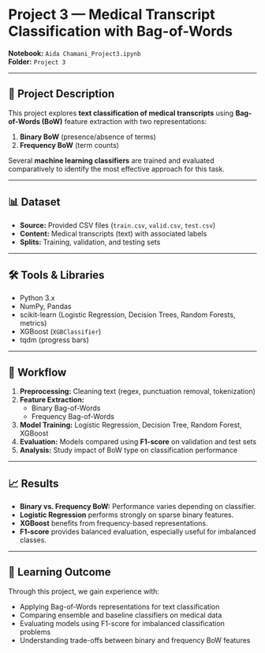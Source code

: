 # Project 3 — Medical Transcript Classification with Bag-of-Words  

**Notebook:** `Aida Chamani_Project3.ipynb`  
**Folder:** `Project 3`  

---

## 📌 Project Description  
This project explores **text classification of medical transcripts** using **Bag-of-Words (BoW)** feature extraction with two representations:  
1. **Binary BoW** (presence/absence of terms)  
2. **Frequency BoW** (term counts)  

Several **machine learning classifiers** are trained and evaluated comparatively to identify the most effective approach for this task.  

---

## 📊 Dataset  
- **Source:** Provided CSV files (`train.csv`, `valid.csv`, `test.csv`)  
- **Content:** Medical transcripts (text) with associated labels  
- **Splits:** Training, validation, and testing sets  

---

## 🛠️ Tools & Libraries  
- Python 3.x  
- NumPy, Pandas  
- scikit-learn (Logistic Regression, Decision Trees, Random Forests, metrics)  
- XGBoost (`XGBClassifier`)  
- tqdm (progress bars)  

---

## 🚀 Workflow  
1. **Preprocessing:** Cleaning text (regex, punctuation removal, tokenization)  
2. **Feature Extraction:**  
   - Binary Bag-of-Words  
   - Frequency Bag-of-Words  
3. **Model Training:** Logistic Regression, Decision Tree, Random Forest, XGBoost  
4. **Evaluation:** Models compared using **F1-score** on validation and test sets  
5. **Analysis:** Study impact of BoW type on classification performance  

---

## 📈 Results  
- **Binary vs. Frequency BoW:** Performance varies depending on classifier.  
- **Logistic Regression** performs strongly on sparse binary features.  
- **XGBoost** benefits from frequency-based representations.  
- **F1-score** provides balanced evaluation, especially useful for imbalanced classes.  

---

## 🎯 Learning Outcome  
Through this project, we gain experience with:  
- Applying Bag-of-Words representations for text classification  
- Comparing ensemble and baseline classifiers on medical data  
- Evaluating models using F1-score for imbalanced classification problems  
- Understanding trade-offs between binary and frequency BoW features  
